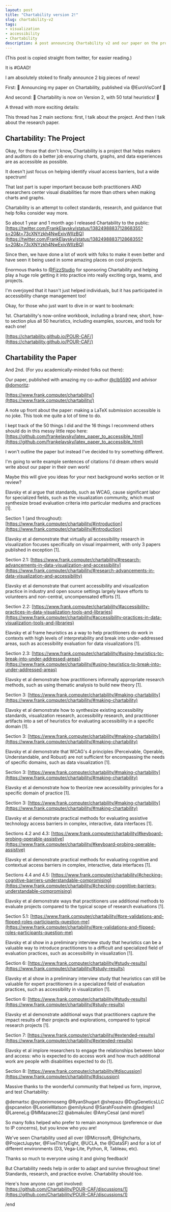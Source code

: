 ```yaml
---
layout: post
title: "Chartability version 2!"
slug: chartability-v2
tags:
- visualization
- accessibility
- Chartability
description: A post announcing Chartability v2 and our paper on the project, on GAAD 2022.
---
```


(This post is copied straight from twitter, for easier reading.)

It is #GAAD!

I am absolutely stoked to finally announce 2 big pieces of news!

First:
🎉 Announcing my paper on Chartability, published via @EuroVisConf 🎉

And second:
🎉 Chartability is now on Version 2, with 50 total heuristics! 🎉

A thread with more exciting details:

This thread has 2 main sections: first, I talk about the project. And then I talk about the research paper.

## Chartability: The Project

Okay, for those that don't know, Chartability is a project that helps makers and auditors do a better job ensuring charts, graphs, and data experiences are as accessible as possible.

It doesn't just focus on helping identify *visual* access barriers, but a wide spectrum!

That last part is super important because both practitioners AND researchers center visual disabilities far more than others when making charts and graphs.

Chartability is an attempt to collect standards, research, and guidance that help folks consider way more.

So about 1 year and 1 month ago I released Chartability to the public:
[https://twitter.com/FrankElavsky/status/1382498883712868355?s=20&t=73cXNYzkh4NwExivWIIzBQ](https://twitter.com/FrankElavsky/status/1382498883712868355?s=20&t=73cXNYzkh4NwExivWIIzBQ)

Since then, we have done a lot of work with folks to make it even better and have seen it being used in some amazing places on cool projects.

Enormous thanks to [@FizzStudio](https://www.twitter.com/FizzStudio) for sponsoring Chartability and helping play a huge role getting it into practice into really exciting orgs, teams, and projects.

I'm overjoyed that it hasn't just helped individuals, but it has participated in accessibility change management too!

Okay, for those who just want to dive in or want to bookmark:

1st. Chartability's now-online workbook, including a brand new, short, how-to section plus all 50 heuristics, including examples, sources, and tools for each one!

[https://chartability.github.io/POUR-CAF/](https://chartability.github.io/POUR-CAF/)

## Chartability the Paper

And 2nd. (For you academically-minded folks out there):

Our paper, published with amazing my co-author [@clb5590](https://www.twitter.com/clb5590) and advisor [@domoritz](https://www.twitter.com/domoritz):

[https://www.frank.computer/chartability/](https://www.frank.computer/chartability/)

A note up front about the paper: making a LaTeX submission accessible is no joke. This took me quite a lot of time to do.

I kept track of the 50 things I did and the 16 things I recommend others should do in this messy little repo here:
[https://github.com/frankelavsky/latex_paper_to_accessible_html](https://github.com/frankelavsky/latex_paper_to_accessible_html)

I won't outline the paper but instead I've decided to try something different.

I'm going to write example sentences of citations I'd dream others would write about our paper in their own work!

Maybe this will give you ideas for your next background works section or lit review?

Elavsky et al argue that standards, such as WCAG, cause significant labor for specialized fields, such as the visualization community, which must synthesize broad evaluation criteria into particular mediums and practices [1].

Section 1 (and throughout): [https://www.frank.computer/chartability/#introduction](https://www.frank.computer/chartability/#introduction)

Elavsky et al demonstrate that virtually all accessibility research in visualization focuses specifically on visual impairment, with only 3 papers published in exception [1].

Section 2.1: [https://www.frank.computer/chartability/#research-advancements-in-data-visualization-and-accessibility](https://www.frank.computer/chartability/#research-advancements-in-data-visualization-and-accessibility)

Elavsky et al demonstrate that current accessibility and visualization practice in industry and open source settings largely leave efforts to volunteers and non-central, uncompensated efforts [1].

Section 2.2: [https://www.frank.computer/chartability/#accessibility-practices-in-data-visualization-tools-and-libraries](https://www.frank.computer/chartability/#accessibility-practices-in-data-visualization-tools-and-libraries)

Elavsky et al frame heuristics as a way to help practitioners do work in contexts with high levels of interpretability and break into under-addressed areas, such as accessibility evaluation for data visualizations [1].

Section 2.3: [https://www.frank.computer/chartability/#using-heuristics-to-break-into-under-addressed-areas](https://www.frank.computer/chartability/#using-heuristics-to-break-into-under-addressed-areas)

Elavsky et al demonstrate how practitioners informally appropriate research methods, such as using thematic analysis to build new theory [1].

Section 3: [https://www.frank.computer/chartability/#making-chartability](https://www.frank.computer/chartability/#making-chartability)

Elavsky et al demonstrate how to synthesize existing accessibility standards, visualization research, accessibility research, and practitioner artifacts into a set of heuristics for evaluating accessibility in a specific domain [1].

Section 3: [https://www.frank.computer/chartability/#making-chartability](https://www.frank.computer/chartability/#making-chartability)

Elavsky et al demonstrate that WCAG's 4 principles (Perceivable, Operable, Understandable, and Robust) are not sufficient for encompassing the needs of specific domains, such as data visualization [1].

Section 3: [https://www.frank.computer/chartability/#making-chartability](https://www.frank.computer/chartability/#making-chartability)

Elavsky et al demonstrate how to theorize new accessibility principles for a specific domain of practice [1].

Section 3: [https://www.frank.computer/chartability/#making-chartability](https://www.frank.computer/chartability/#making-chartability)

Elavsky et al demonstrate practical methods for evaluating assistive technology access barriers in complex, interactive, data interfaces [1].

Sections 4.2 and 4.3: [https://www.frank.computer/chartability/#keyboard-probing-operable-assistive](https://www.frank.computer/chartability/#keyboard-probing-operable-assistive)

Elavsky et al demonstrate practical methods for evaluating cognitive and contextual access barriers in complex, interactive, data interfaces [1].

Sections 4.4 and 4.5:
[https://www.frank.computer/chartability/#checking-cognitive-barriers-understandable-compromising](https://www.frank.computer/chartability/#checking-cognitive-barriers-understandable-compromising)

Elavsky et al demonstrate ways that practitioners use additional methods to evaluate projects compared to the typical scope of research evaluations [1].

Section 5.1: [https://www.frank.computer/chartability/#pre-validations-and-flipped-roles-participants-question-me](https://www.frank.computer/chartability/#pre-validations-and-flipped-roles-participants-question-me)

Elavsky et al show in a preliminary interview study that heuristics can be a valuable way to introduce practitioners to a difficult and specialized field of evaluation practices, such as accessibility in visualization [1].

Section 6:
[https://www.frank.computer/chartability/#study-results](https://www.frank.computer/chartability/#study-results)

Elavsky et al show in a preliminary interview study that heuristics can still be valuable for expert practitioners in a specialized field of evaluation practices, such as accessibility in visualization [1].

Section 6: 
[https://www.frank.computer/chartability/#study-results](https://www.frank.computer/chartability/#study-results)

Elavsky et al demonstrate additional ways that practitioners capture the impact results of their projects and explorations, compared to typical research projects [1].

Section 7: [https://www.frank.computer/chartability/#extended-results](https://www.frank.computer/chartability/#extended-results)

Elavsky et al implore researchers to engage the relationships between labor and access: who is expected to do access work and how much additional work are people with disabilities expected to do [1].

Section 8:
[https://www.frank.computer/chartability/#discussion](https://www.frank.computer/chartability/#discussion)

Massive thanks to the wonderful community that helped us form, improve, and test Chartability:

@demartsc @oysteinmoseng @RyanShugart @shepazu @DogGeneticsLLC @spcanelon @LeonieWatson @emilykund @SarahFossheim @tedgies1 @LareneLg @MMazanec22 @abmakulec @AmyCesal (and more!)

So many folks helped who prefer to remain anonymous (preference or due to IP concerns), but you know who you are!

We've seen Chartability used all over (@Microsoft, @Highcharts, @ProjectJupyter, @FiveThirtyEight, @UCLA, the @DataSF) and for a lot of different environments (D3, Vega-Lite, Python, R, Tableau, etc).

Thanks so much to everyone using it and giving feedback!

But Chartability needs help in order to adapt and survive throughout time! Standards, research, and practice evolve. Chartability should too.

Here's how anyone can get involved:
[https://github.com/Chartability/POUR-CAF/discussions/1](https://github.com/Chartability/POUR-CAF/discussions/1)

/end